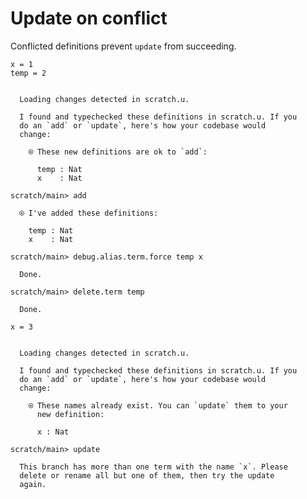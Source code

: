 # Update on conflict

Conflicted definitions prevent `update` from succeeding.

``` unison
x = 1
temp = 2
```

``` ucm

  Loading changes detected in scratch.u.

  I found and typechecked these definitions in scratch.u. If you
  do an `add` or `update`, here's how your codebase would
  change:
  
    ⍟ These new definitions are ok to `add`:
    
      temp : Nat
      x    : Nat

```
``` ucm
scratch/main> add

  ⍟ I've added these definitions:
  
    temp : Nat
    x    : Nat

scratch/main> debug.alias.term.force temp x

  Done.

scratch/main> delete.term temp

  Done.

```
``` unison
x = 3
```

``` ucm

  Loading changes detected in scratch.u.

  I found and typechecked these definitions in scratch.u. If you
  do an `add` or `update`, here's how your codebase would
  change:
  
    ⍟ These names already exist. You can `update` them to your
      new definition:
    
      x : Nat

```
``` ucm
scratch/main> update

  This branch has more than one term with the name `x`. Please
  delete or rename all but one of them, then try the update
  again.

```

